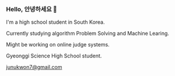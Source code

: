 ### Hello, 안녕하세요 👋

I'm a high school student in South Korea.

Currently studying algorithm Problem Solving and Machine Learing.

Might be working on online judge systems.

Gyeonggi Science High School student.

junukwon7@gmail.com
